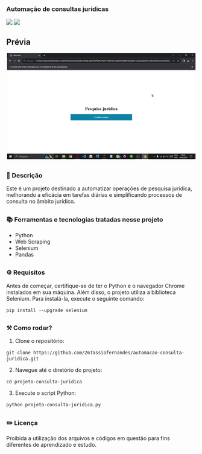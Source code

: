 ### Automação de consultas jurídicas

<div style="display: inline_block">

<img src="https://img.shields.io/badge/Python-3776AB?style=for-the-badge&logo=python&logoColor=white" />
<img src="https://img.shields.io/badge/Made%20with-Jupyter-orange?style=for-the-badge&logo=Jupyter" /> 

</div>

## Prévia

<p align="center">
  <img src="https://github.com/26Tassiofernandes/automacao-consulta-juridica/raw/main/automacao.gif" width="500" style="object-fit: cover;" alt="Gif que mostra o projeto em execução e as funcionalidades">
</p>


##

### 📜 Descrição 

Este é um projeto destinado a automatizar operações de pesquisa jurídica, melhorando a eficácia em tarefas diárias e simplificando processos de consulta no âmbito jurídico.

##

### 📚 Ferramentas e tecnologias tratadas nesse projeto

- Python
- Web Scraping
- Selenium
- Pandas


##

### ⚙ Requisitos

Antes de começar, certifique-se de ter o Python e o navegador Chrome instalados em sua máquina. Além disso, o projeto utiliza a biblioteca Selenium. Para instalá-la, execute o seguinte comando:

```
pip install --upgrade selenium
```

##

### ⚒️ Como rodar?

1. Clone o repositório:
   
```
git clone https://github.com/26Tassiofernandes/automacao-consulta-juridica.git
```

2. Navegue até o diretório do projeto:

```
cd projeto-consulta-juridica
```

3. Execute o script Python:

```
python projeto-consulta-juridica.py
```

##

### ✏️ Licença

Proibida a utilização dos arquivos e códigos em questão para fins diferentes de aprendizado e estudo.

##
